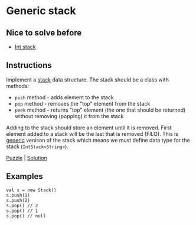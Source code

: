 # Generic stack

## Nice to solve before

- [Int stack](../int/IntStack.md)

## Instructions

Implement a [stack](https://en.wikipedia.org/wiki/Stack) data structure. The stack should be a class with methods:
- `push` method - adds element to the stack
- `pop` method - removes the "top" element from the stack
- `peek` method - returns "top" element (the one that should be returned) without removing (popping) it from the stack

Adding to the stack should store an element until it is removed. First element added to a stack will be the last that is removed (FILO).
This is [generic](https://kotlinlang.org/docs/reference/generics.html) venison of the stack which means we must define data type for the
stack (`IntStack<String>`).

[Puzzle](GenericStack.kt) | [Solution](GenericStackSolution.kt)

## Examples

```
val s = new Stack()
s.push(1)
s.push(2)
s.pop() // 2
s.pop() // 1
s.pop() // null
```

